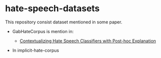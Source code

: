 # hate-speech-datasets
This repository consist dataset mentioned in some paper. 
* GabHateCorpus is mention in: 
  - [Contextualizing Hate Speech Classifiers with Post-hoc Explanation](https://arxiv.org/abs/2005.02439)

* In implicit-hate-corpus
